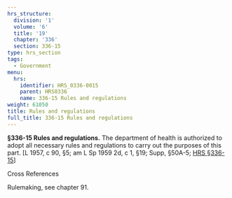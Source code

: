 ```yaml
---
hrs_structure:
  division: '1'
  volume: '6'
  title: '19'
  chapter: '336'
  section: 336-15
type: hrs_section
tags:
  - Government
menu:
  hrs:
    identifier: HRS_0336-0015
    parent: HRS0336
    name: 336-15 Rules and regulations
weight: 61050
title: Rules and regulations
full_title: 336-15 Rules and regulations
---
```

**§336-15 Rules and regulations.** The department of health is authorized to adopt all necessary rules and regulations to carry out the purposes of this part. [L 1957, c 90, §5; am L Sp 1959 2d, c 1, §19; Supp, §50A-5; [HRS §336-15](/title-19/chapter-336/section-336-15/)]

Cross References

Rulemaking, see chapter 91.